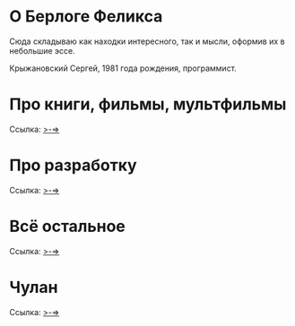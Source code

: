 # О Берлоге Феликса

Сюда складываю как находки интересного, так и мысли, оформив их в небольшие эссе.

Крыжановский Сергей, 1981 года рождения, программист.

# Про книги, фильмы, мультфильмы

Ссылка: [>-=>](/media/media.md)

# Про разработку

Ссылка: [>-=>](/dev/dev.md)

# Всё остальное

Ссылка: [>-=>](/misc/misc.md)

# Чулан

Ссылка: [>-=>](/lumber_room/lumber_room.md)
